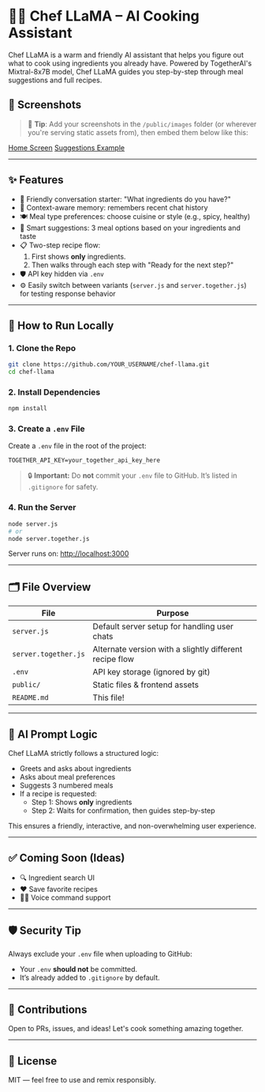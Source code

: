 # 🧑‍🍳 Chef LLaMA – AI Cooking Assistant

Chef LLaMA is a warm and friendly AI assistant that helps you figure out what to cook using ingredients you already have. Powered by TogetherAI's Mixtral-8x7B model, Chef LLaMA guides you step-by-step through meal suggestions and full recipes.

## 📸 Screenshots
> 📌 **Tip**: Add your screenshots in the `/public/images` folder (or wherever you're serving static assets from), then embed them below like this:


[Home Screen](public/images/home.png)
[Suggestions Example](public/images/suggestions.png)


---

## ✨ Features

- 👋 Friendly conversation starter: "What ingredients do you have?"
- 🧠 Context-aware memory: remembers recent chat history
- 🍽️ Meal type preferences: choose cuisine or style (e.g., spicy, healthy)
- 🥘 Smart suggestions: 3 meal options based on your ingredients and taste
- 📋 Two-step recipe flow:
  1. First shows **only** ingredients.
  2. Then walks through each step with "Ready for the next step?"
- 🛡️ API key hidden via `.env`
- ⚙️ Easily switch between variants (`server.js` and `server.together.js`) for testing response behavior

---

## 🚀 How to Run Locally

### 1. Clone the Repo

```bash
git clone https://github.com/YOUR_USERNAME/chef-llama.git
cd chef-llama
```

### 2. Install Dependencies

```bash
npm install
```

### 3. Create a `.env` File

Create a `.env` file in the root of the project:

```dotenv
TOGETHER_API_KEY=your_together_api_key_here
```

> 🔒 **Important:** Do **not** commit your `.env` file to GitHub. It’s listed in `.gitignore` for safety.

### 4. Run the Server

```bash
node server.js
# or
node server.together.js
```

Server runs on: [http://localhost:3000](http://localhost:3000)

---

## 🗂 File Overview

| File                | Purpose |
|---------------------|---------|
| `server.js`         | Default server setup for handling user chats |
| `server.together.js`| Alternate version with a slightly different recipe flow |
| `.env`              | API key storage (ignored by git) |
| `public/`           | Static files & frontend assets |
| `README.md`         | This file! |

---

## 🧠 AI Prompt Logic

Chef LLaMA strictly follows a structured logic:

- Greets and asks about ingredients
- Asks about meal preferences
- Suggests 3 numbered meals
- If a recipe is requested:
  - Step 1: Shows **only** ingredients
  - Step 2: Waits for confirmation, then guides step-by-step

This ensures a friendly, interactive, and non-overwhelming user experience.

---

## ✅ Coming Soon (Ideas)

- 🔍 Ingredient search UI
- ❤️ Save favorite recipes
- 🧑‍🍳 Voice command support

---

## 🛡️ Security Tip

Always exclude your `.env` file when uploading to GitHub:

- Your `.env` **should not** be committed.
- It’s already added to `.gitignore` by default.

---

## 🤝 Contributions

Open to PRs, issues, and ideas! Let's cook something amazing together.

---

## 📄 License

MIT — feel free to use and remix responsibly.

